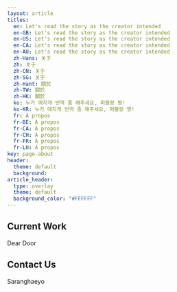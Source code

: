 ```yaml
---
layout: article
titles:
  en: Let's read the story as the creator intended
  en-GB: Let's read the story as the creator intended
  en-US: Let's read the story as the creator intended
  en-CA: Let's read the story as the creator intended
  en-AU: Let's read the story as the creator intended
  zh-Hans: 关于
  zh: 关于
  zh-CN: 关于
  zh-SG: 关于
  zh-Hant: 關於
  zh-TW: 關於
  zh-HK: 關於
  ko: 누가 애지게 번역 좀 해주세요, 퍼블랑 짱!
  ko-KR: 누가 애지게 번역 좀 해주세요, 퍼블랑 짱!
  fr: À propos
  fr-BE: À propos
  fr-CA: À propos
  fr-CH: À propos
  fr-FR: À propos
  fr-LU: À propos
key: page-about
header:
  theme: default
  background: 
article_header:
  type: overlay
  theme: default
  background_color: "#FFFFFF"
---
```


## Current Work
Dear Door

## Contact Us
Saranghaeyo